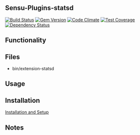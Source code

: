 ## Sensu-Plugins-statsd

[![Build Status](https://travis-ci.org/sensu-plugins/sensu-plugins-statsd.svg?branch=master)](https://travis-ci.org/sensu-plugins/sensu-plugins-statsd)
[![Gem Version](https://badge.fury.io/rb/sensu-plugins-statsd.svg)](http://badge.fury.io/rb/sensu-plugins-statsd)
[![Code Climate](https://codeclimate.com/github/sensu-plugins/sensu-plugins-statsd/badges/gpa.svg)](https://codeclimate.com/github/sensu-plugins/sensu-plugins-statsd)
[![Test Coverage](https://codeclimate.com/github/sensu-plugins/sensu-plugins-statsd/badges/coverage.svg)](https://codeclimate.com/github/sensu-plugins/sensu-plugins-statsd)
[![Dependency Status](https://gemnasium.com/sensu-plugins/sensu-plugins-statsd.svg)](https://gemnasium.com/sensu-plugins/sensu-plugins-statsd)

## Functionality

## Files
 * bin/extension-statsd

## Usage

## Installation

[Installation and Setup](https://github.com/sensu-plugins/documentation/blob/master/user_docs/installation_instructions.md)

## Notes
